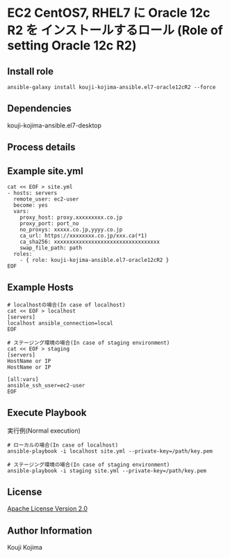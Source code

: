 # EC2 CentOS7, RHEL7 に Oracle 12c R2 を インストールするロール (Role of setting Oracle 12c R2)


Install role
------------

```
ansible-galaxy install kouji-kojima-ansible.el7-oracle12cR2 --force
```


Dependencies
------------

kouji-kojima-ansible.el7-desktop


Process details
---------------




Example site.yml
----------------

```
cat << EOF > site.yml
- hosts: servers
  remote_user: ec2-user
  become: yes
  vars:
    proxy_host: proxy.xxxxxxxxx.co.jp
    proxy_port: port_no
    no_proxys: xxxxx.co.jp,yyyy.co.jp
    ca_url: https://xxxxxxxx.co.jp/xxx.ca(*1)
    ca_sha256: xxxxxxxxxxxxxxxxxxxxxxxxxxxxxxxxxx
    swap_file_path: path
  roles:
    - { role: kouji-kojima-ansible.el7-oracle12cR2 }
EOF
```


Example Hosts
-------------

```
# localhostの場合(In case of localhost)
cat << EOF > localhost
[servers]
localhost ansible_connection=local
EOF

# ステージング環境の場合(In case of staging environment)
cat << EOF > staging
[servers]
HostName or IP
HostName or IP

[all:vars]
ansible_ssh_user=ec2-user
EOF
```


Execute Playbook
-----------------

実行例(Normal execution)

```
# ローカルの場合(In case of localhost)
ansible-playbook -i localhost site.yml --private-key=/path/key.pem

# ステージング環境の場合(In case of staging environment)
ansible-playbook -i staging site.yml --private-key=/path/key.pem
```


License
-------

[Apache License Version 2.0](https://github.com/kouji-kojima-ansible/el7-oracle12cR2/blob/master/LICENSE)


Author Information
------------------

Kouji Kojima

